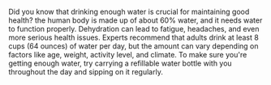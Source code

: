 Did you know that drinking enough water is crucial for maintaining good health? the human body is made up of about 60% water, and it needs water to function properly.
Dehydration can lead to fatigue, headaches, and even more serious health issues. Experts recommend that adults drink at least 8 cups (64 ounces) of water per day, but
the amount can vary depending on factors like age, weight, activity level, and climate. To make sure you're getting enough water, try carrying a refillable water bottle
with you throughout the day and sipping on it regularly.
